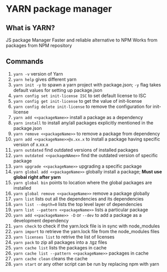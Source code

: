 # YARN package manager

## What is YARN?
JS package Manager
Faster and reliable alternative to NPM
Works from packages from NPM repository


## Commands

1. `yarn -v` version of Yarn
2. `yarn help` gives different yarn
3. `yarn init -y` to spawn a yarn project with package.json; `-y` flag takes default values for setting up package.json
4. `yarn config set init-license ISC` to set default license to ISC
5. `yarn config get init-license` to get the value of init-license
6. `yarn config delete init-license` to remove the configuration for init-license
7. `yarn add <<packageName>>` install a package as a dependency
8. `yarn install` to install any/all packages explicitly mentioned in the package.json
9. `yarn remove <<packageName>>` to remove a package from dependency
10. `yarn add <<packageName>>@x.xx.x` to install a package having specific version of x.xx.x
11. `yarn outdated` find outdated versions of installed packages
12. `yarn outdated <<packageNAme>>` find the outdated version of specific package
13. `yarn upgrade <<packageName>>` upgrading a specific package
14. `yarn global add <<packageName>>` globally install a package; **Must use global right after yarn**  
15. `yarn global bin` points to location where the global packages are installed
16. `yarn global remove <<packageName>>` remove a package globally
17. `yarn list` lists out all the dependencies and its dependencies
18. `yarn list --depth=0` lists the top level layer of dependencies
19. `yarn list --pattern <<packageName>>` lists a particular package
20. `yarn add <<packageName>> -D` or `--dev` to add a package as a development dependency
21. `yarn check` to check if the yarn.lock file is in sync with node_modules
22. `yarn import` to retrieve the yarn.lock file from the node_modules files
23. `yarn licenses list` to retrive the list of licenses
24. `yarn pack` to zip all packages into a .tgz files 
25. `yarn cache list` lists the packages in cache
26. `yarn cache list --pattern <<packageName>>`  packages in cache
27. `yarn cache clean` cleans the cache
28. `yarn start` or any other script can be run by replacing npm with yarn